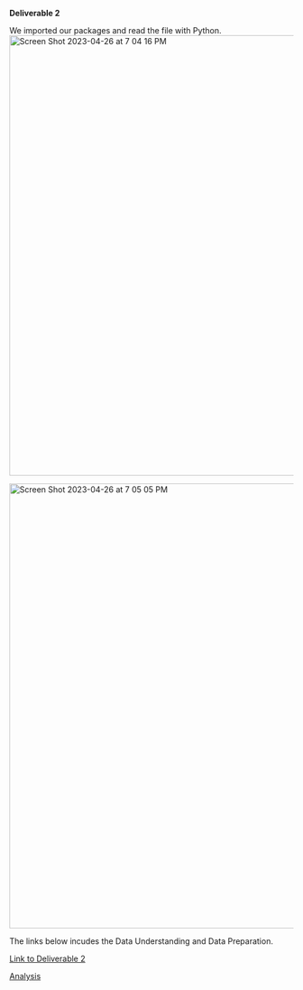 **Deliverable 2**



We imported our packages and read the file with Python.
<img width="780" alt="Screen Shot 2023-04-26 at 7 04 16 PM" src="https://user-images.githubusercontent.com/65207620/234951387-2b4d7885-3744-483d-91c3-cfbcd58724f7.png">


<img width="788" alt="Screen Shot 2023-04-26 at 7 05 05 PM" src="https://user-images.githubusercontent.com/65207620/234951813-c91e64f9-04fc-4ae2-993b-e447e9aa14f0.png">















The links below incudes the Data Understanding and Data Preparation. 


[Link to Deliverable 2](https://docs.google.com/document/d/1viDiADyF3gwu9BNolkaJJyHekuian4huXq8hKGsTGRs/edit?usp=sharing)

[Analysis](https://github.com/rabdullahi/ITCS6100Project/blob/main/Deliverable%202.ipynb)
